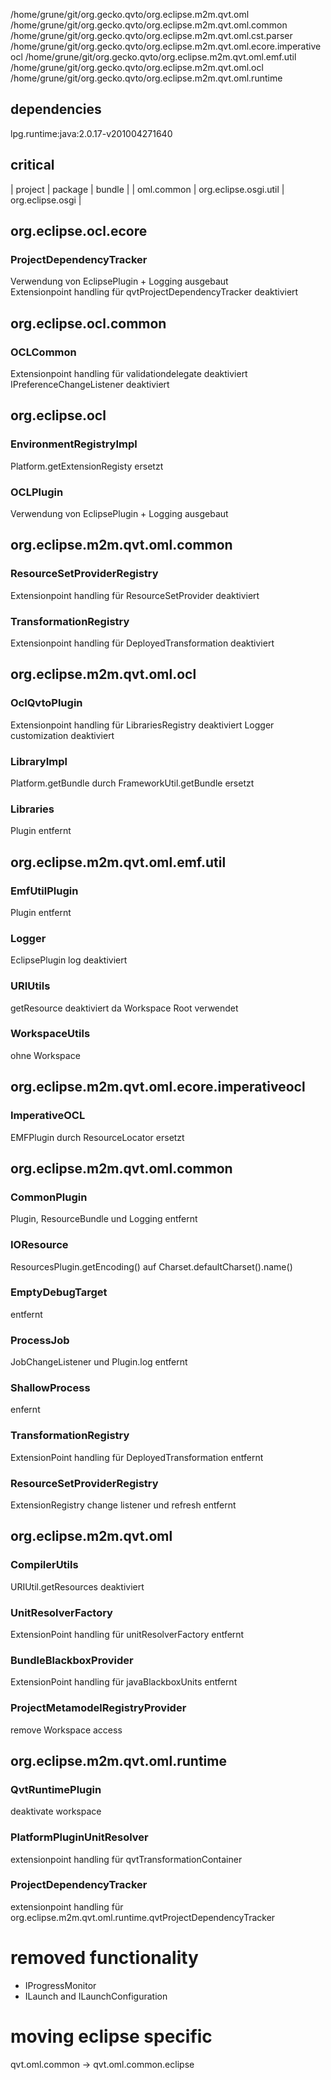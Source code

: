 /home/grune/git/org.gecko.qvto/org.eclipse.m2m.qvt.oml
/home/grune/git/org.gecko.qvto/org.eclipse.m2m.qvt.oml.common
/home/grune/git/org.gecko.qvto/org.eclipse.m2m.qvt.oml.cst.parser
/home/grune/git/org.gecko.qvto/org.eclipse.m2m.qvt.oml.ecore.imperativeocl
/home/grune/git/org.gecko.qvto/org.eclipse.m2m.qvt.oml.emf.util
/home/grune/git/org.gecko.qvto/org.eclipse.m2m.qvt.oml.ocl
/home/grune/git/org.gecko.qvto/org.eclipse.m2m.qvt.oml.runtime

## dependencies

lpg.runtime:java:2.0.17-v201004271640

## critical
| project	 | package				 | bundle			|
| oml.common | org.eclipse.osgi.util | org.eclipse.osgi	|


## org.eclipse.ocl.ecore

### ProjectDependencyTracker
Verwendung von EclipsePlugin + Logging ausgebaut  
Extensionpoint handling für qvtProjectDependencyTracker deaktiviert

## org.eclipse.ocl.common

### OCLCommon
Extensionpoint handling für validationdelegate deaktiviert
IPreferenceChangeListener deaktiviert

## org.eclipse.ocl

### EnvironmentRegistryImpl
Platform.getExtensionRegisty ersetzt

### OCLPlugin
Verwendung von EclipsePlugin + Logging ausgebaut  

## org.eclipse.m2m.qvt.oml.common

### ResourceSetProviderRegistry
Extensionpoint handling für ResourceSetProvider deaktiviert

### TransformationRegistry
Extensionpoint handling für DeployedTransformation deaktiviert

## org.eclipse.m2m.qvt.oml.ocl
### OclQvtoPlugin
Extensionpoint handling für LibrariesRegistry deaktiviert
Logger customization deaktiviert

### LibraryImpl
Platform.getBundle durch FrameworkUtil.getBundle ersetzt

### Libraries 
Plugin entfernt

## org.eclipse.m2m.qvt.oml.emf.util

### EmfUtilPlugin
Plugin entfernt

### Logger
EclipsePlugin log deaktiviert 

### URIUtils
getResource deaktiviert da Workspace Root verwendet 

### WorkspaceUtils
ohne Workspace

## org.eclipse.m2m.qvt.oml.ecore.imperativeocl

### ImperativeOCL
EMFPlugin durch ResourceLocator ersetzt

## org.eclipse.m2m.qvt.oml.common

### CommonPlugin
Plugin, ResourceBundle und Logging entfernt

### IOResource
ResourcesPlugin.getEncoding() auf Charset.defaultCharset().name()

### EmptyDebugTarget
entfernt

### ProcessJob
JobChangeListener und Plugin.log entfernt

### ShallowProcess
enfernt

### TransformationRegistry
ExtensionPoint handling für DeployedTransformation entfernt

### ResourceSetProviderRegistry
ExtensionRegistry change listener und refresh entfernt

## org.eclipse.m2m.qvt.oml
### CompilerUtils
URIUtil.getResources deaktiviert

### UnitResolverFactory
ExtensionPoint handling für unitResolverFactory entfernt

### BundleBlackboxProvider
ExtensionPoint handling für javaBlackboxUnits entfernt

### ProjectMetamodelRegistryProvider
remove Workspace access

## org.eclipse.m2m.qvt.oml.runtime

### QvtRuntimePlugin
deaktivate workspace 

### PlatformPluginUnitResolver
extensionpoint handling für qvtTransformationContainer

### ProjectDependencyTracker
extensionpoint handling für org.eclipse.m2m.qvt.oml.runtime.qvtProjectDependencyTracker

# removed functionality
* IProgressMonitor
* ILaunch and ILaunchConfiguration

# moving eclipse specific 
qvt.oml.common -> qvt.oml.common.eclipse